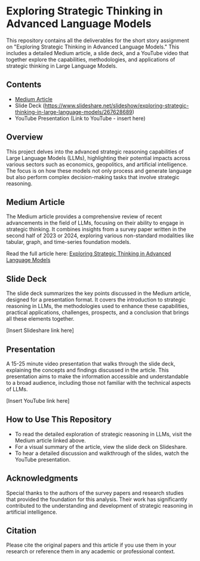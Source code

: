 # Exploring Strategic Thinking in Advanced Language Models

This repository contains all the deliverables for the short story assignment on "Exploring Strategic Thinking in Advanced Language Models." This includes a detailed Medium article, a slide deck, and a YouTube video that together explore the capabilities, methodologies, and applications of strategic thinking in Large Language Models.

## Contents

- [Medium Article](https://medium.com/@joash.muganda/exploring-strategic-thinking-in-advanced-language-models-b73dfacdb641)
- Slide Deck (https://www.slideshare.net/slideshow/exploring-strategic-thinking-in-large-language-models/267628689)
- YouTube Presentation (Link to YouTube - insert here)

## Overview

This project delves into the advanced strategic reasoning capabilities of Large Language Models (LLMs), highlighting their potential impacts across various sectors such as economics, geopolitics, and artificial intelligence. The focus is on how these models not only process and generate language but also perform complex decision-making tasks that involve strategic reasoning.

## Medium Article

The Medium article provides a comprehensive review of recent advancements in the field of LLMs, focusing on their ability to engage in strategic thinking. It combines insights from a survey paper written in the second half of 2023 or 2024, exploring various non-standard modalities like tabular, graph, and time-series foundation models.

Read the full article here: [Exploring Strategic Thinking in Advanced Language Models](https://medium.com/@joash.muganda/exploring-strategic-thinking-in-advanced-language-models-b73dfacdb641)

## Slide Deck

The slide deck summarizes the key points discussed in the Medium article, designed for a presentation format. It covers the introduction to strategic reasoning in LLMs, the methodologies used to enhance these capabilities, practical applications, challenges, prospects, and a conclusion that brings all these elements together.

[Insert Slideshare link here]

## Presentation

A 15-25 minute video presentation that walks through the slide deck, explaining the concepts and findings discussed in the article. This presentation aims to make the information accessible and understandable to a broad audience, including those not familiar with the technical aspects of LLMs.

[Insert YouTube link here]

## How to Use This Repository

- To read the detailed exploration of strategic reasoning in LLMs, visit the Medium article linked above.
- For a visual summary of the article, view the slide deck on Slideshare.
- To hear a detailed discussion and walkthrough of the slides, watch the YouTube presentation.

## Acknowledgments

Special thanks to the authors of the survey papers and research studies that provided the foundation for this analysis. Their work has significantly contributed to the understanding and development of strategic reasoning in artificial intelligence.

## Citation

Please cite the original papers and this article if you use them in your research or reference them in any academic or professional context.


